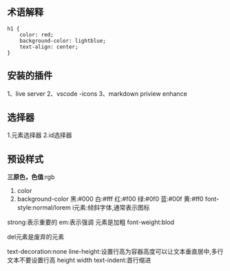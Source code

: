 ## 术语解释

```
h1 {
    color: red;
    background-color: lightblue;
    text-align: center;
}
```

## 安装的插件
1、live server
2、vscode -icons
3、markdown priview enhance 


## 选择器

1.元素选择器
2.id选择器

## 预设样式
**三原色，色值**:rgb
1. color
2. background-color
黑:#000
白:#fff
红:#f00
绿:#0f0
蓝:#00f
黄:#ff0
font-style:normal/lorem
i元素:倾斜字体,通常表示图标

strong:表示重要的
em:表示强调
元素是加粗
font-weight:blod

del元素是废弃的元素

text-decoration:none
line-height:设置行高为容器高度可以让文本垂直居中,多行文本不要设置行高
height
width
text-indent:首行缩进
